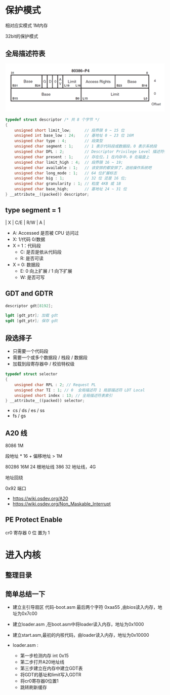 # 保护模式

相对应实模式 1M内存

32bit的保护模式

## 全局描述符表

![](./image/80386-segment%20descriptor.jpg)

```cpp
typedef struct descriptor /* 共 8 个字节 */
{
    unsigned short limit_low;      // 段界限 0 ~ 15 位
    unsigned int base_low : 24;    // 基地址 0 ~ 23 位 16M
    unsigned char type : 4;        // 段类型
    unsigned char segment : 1;     // 1 表示代码段或数据段，0 表示系统段
    unsigned char DPL : 2;         // Descriptor Privilege Level 描述符特权等级 0 ~ 3
    unsigned char present : 1;     // 存在位，1 在内存中，0 在磁盘上
    unsigned char limit_high : 4;  // 段界限 16 ~ 19;
    unsigned char available : 1;   // 该安排的都安排了，送给操作系统吧
    unsigned char long_mode : 1;   // 64 位扩展标志
    unsigned char big : 1;         // 32 位 还是 16 位;
    unsigned char granularity : 1; // 粒度 4KB 或 1B
    unsigned char base_high;       // 基地址 24 ~ 31 位
} __attribute__((packed)) descriptor;
```

## type segment = 1

| X | C/E | R/W | A |

- A: Accessed 是否被 CPU 访问过
- X: 1/代码 0/数据
- X = 1：代码段
    - C: 是否是依从代码段
    - R: 是否可读
- X = 0: 数据段
    - E: 0 向上扩展 / 1 向下扩展
    - W: 是否可写

## GDT and GDTR

```cpp
descriptor gdt[8192];
```

```s
lgdt [gdt_ptr]; 加载 gdt
sgdt [gdt_ptr]; 保存 gdt
```


## 段选择子

- 只需要一个代码段
- 需要一个或多个数据段 / 栈段 / 数据段
- 加载到段寄存器中 / 校验特权级

```cpp
typedef struct selector
{
    unsigned char RPL : 2; // Request PL 
    unsigned char TI : 1; // 0  全局描述符 1 局部描述符 LDT Local 
    unsigned short index : 13; // 全局描述符表索引
} __attribute__((packed)) selector;
```

- cs / ds / es / ss
- fs / gs

## A20 线

8086 1M 

段地址 * 16 + 偏移地址 > 1M

80286 16M 24 根地址线
386 32 地址线，4G

地址回绕

0x92 端口

- <https://wiki.osdev.org/A20>
- <https://wiki.osdev.org/Non_Maskable_Interrupt>

## PE Protect Enable

cr0 寄存器 0 位 置为 1

# 进入内核

## 整理目录

## 简单总结一下
- 建立主引导扇区 代码-boot.asm 最后两个字符 0xaa55 ,由bios读入内存，地址为0x7c00
- 建立loader.asm ,在boot.asm中将loader读入内存，地址为0x1000
- 建立start.asm,最初的内核代码，由loader读入内存，地址为0x10000

- loader.asm :
  - 第一步检测内存 int 0x15
  - 第二步打开A20地址线
  - 第三步建立在内存中建立GDT表
  - 将GDT的基址和limit写入GDTR
  - 将cr0寄存器0位置1
  - 跳转刷新缓存
